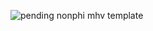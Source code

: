 ![pending nonphi mhv template](https://github.com/user-attachments/assets/4b99272e-79da-499c-90d8-85070a7622a4)
